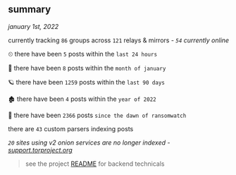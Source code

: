 
## summary
_january 1st, 2022_

currently tracking `86` groups across `121` relays & mirrors - _`54` currently online_

⏲ there have been `5` posts within the `last 24 hours`

🦈 there have been `8` posts within the `month of january`

🪐 there have been `1259` posts within the `last 90 days`

🏚 there have been `4` posts within the `year of 2022`

🦕 there have been `2366` posts `since the dawn of ransomwatch`

there are `43` custom parsers indexing posts

_`20` sites using v2 onion services are no longer indexed - [support.torproject.org](https://support.torproject.org/onionservices/v2-deprecation/)_

> see the project [README](https://github.com/thetanz/ransomwatch#ransomwatch--) for backend technicals
